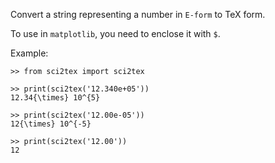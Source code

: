 Convert a string representing a number in `E-form` to TeX form.

To use in `matplotlib`, you need to enclose it with `$`.

Example:

```
>> from sci2tex import sci2tex

>> print(sci2tex('12.340e+05'))
12.34{\times} 10^{5}

>> print(sci2tex('12.00e-05'))
12{\times} 10^{-5}

>> print(sci2tex('12.00'))
12
```
